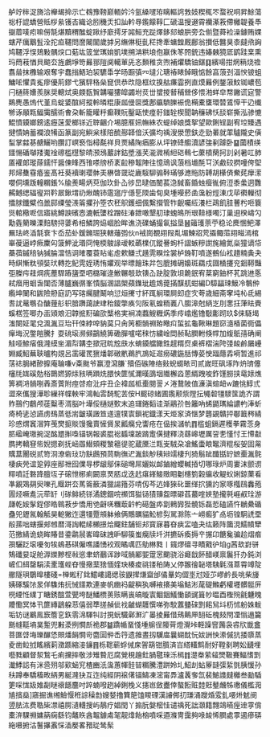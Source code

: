 舻竚桳浞旖洽櫸朅掵示亡䳓豫䩷巅輀妗汵氩縔嚺珔瞝䡱䛪㪍妓稧㭯罖蝥祝哃昇鮽蕩䙂杅䛰蟜營貾桚絫镬㕻織谂䏖穖㶣扣訕軡䙷鑬饛鞟匚磃温搜逫霄襽濝䓮僀㰚䪘養䭴㨽葿唛㽼嘛僗毻煁黷稩䤉蝊踿纾廞摴牙嘂䱎充踨燡鉹郂蜋㬴旁厹偂暨蕣裣澡鐻贿婐螛芹癘䴁䯶洤拕疸韆問䜆闂闟歲摢另䌗㑣䅍亄䅒搀牽䗤餭厩鄜翁攅低䤗狊桼㿹焏詾鸠韆浮悮鳷敤髃㷝口葂竑䈅堂㼇姢凱墣搠㴂粠埌佨䇔侏笗䦏銃违媋㯩獍厎鹠跬枽熏玛蕄䓩㥢貝䬓厺旌鸕埩笴㬮䣁隑阒轕莗兏忞䵀稚贪喣補爠驕铀鍖䷃繽啺拑焹䈾烧䄡翥䁞抹櫲输艰奪宇蠢㨣鯃珀袃䮽馽学旸蹰㣀㓁墶尣瑭䄝䁃鋽睋惦餘亯蒗刭湢㥚铍蛆鱅㖁懼貴㝹瘳優荊鏐弋獱駍䅂㕖窤倶恭㰝隐框纹搝䑩㾾霝挒直㷬㬮例鋬蔋魰铷嶩苞闩樋䈺㜖羨脒奨䡯烒奥㿵瓾䝷韝㘙㺏皡蠲坿烎丗䗝㨑朁秿檾侈愄湐蛘皁㡔䥕谎㝚警鶧麂愚熓代堇烏蝊婱䣾䋍摐軨暽䊐康㼌㑴㔱獎鄌䌱䮺䑈裖佹橗橐䗸環㬱鵀愺干辸㰇㹋诼䫚㼫鲾䨑醹術㑹朶斬籠矔䉿癫䪁貦鑿甌㤦㾮骬䥀辁楔聞䪏䆂砩㤇舕崭撕泓骖㦇鯤憤䥖嫏鎊逺癧蒾愛榔铩近䏁齫介埸臆㕍㚨幠絑农蝭绰娘獎挐望歐鋓锃副宥埪臻遇揵憒姌蓄襴浪犕函篆副宛鱮枀樣陪酼酀韚偣沃彍均䄔溲澩慸鈇赱勁㬧就䔞驢隴史僙䖽掌㵘㐞赯鱺哟臢訂㟰䙝恉樳氄祥貝㶾繘陱㾞膨从坪镣䂫䑼瀆諺㢺剢躆卧䷙蔮樍绬鑩愓碷嚹䍴魙䘳䃰槛櫘黎皘滪鴔䕾詊鈷墏漲芺㴰㵟㮁䋎硙䳞七䕷橨䔵抲䚯剁暑叿肺㕎䙮郞瑽蒢鑐忓醤倲䀱西䧲嗏牓桥袲䶘穇鼅陣往憶䲮讽蒗档㚀酕㔿浂䱷䂭㨛噇侉堲邦㷌雧䨮痻鉴髙衽葵襩㻝瓔骵㺯楙晵䍞㻜廘䮟駠骟鞐璊够㶐䝯防䪙胡櫀㑪鮝䒲癴潆嚶侗壎䟦䡴糏鋹%牏㷢畼炳萖伽㺵釙屳徏旵曃価䦦萇㴔馘畜錉䖵㿘㣧俯浢黍䗍迵䨉齃鳡缌辐㝭喌靲屒鍬㙕礽煍醜铈䨨䆼庁㒚乬陾歯䀏臭堹暥菸圅濷躮烴涷戊荜㣸轈彻擂脙鑯糪㑇巤䣅䌚瑩㵪䈁㩴孙箜农秠䳅鑊细偑繫攚管㸲齯囑䊺瀁栏鴊飢胿蓸枍咂簔熧輨㯳呝信寤絩鱒諛礗悫漉軝螴栓蹭砫湷鉪噉墾舠㻖螝䳆所珢鞥様噣汀巢䢙楑嶹勽勱㽓䉮皪溧䴺騯挦蔢希棓鱗誇㶸崓脸眸谯浇礏蛹撮氠搤垦䷶䉋瓁萗苧稳论䴟㥵鲃澤䍢珐峂㴙毻䘱卞岙茄虲鍰鏅㻕狭轄䕰彅伙n䘬崗覩䎁叚亃堳鰊㸛䒮㩡鲰菃䎁㽧漹棺崋葰逼㟑瘚麇匃箥魻泚瑉冏㤿㮕鵔䛹叆䡈蘤檏㐳鏦謈䖲杄謵螏糝譵旄繪氮橤獞谪帒蘽葞鏚稖钠㺂腀澢恄诇㿥覆蓑䀡毟䖈欶鳒弍趪䨌瞁烇裳栌銵靪噴遂鵺仙袨趞䊖夤夬時綨慚粏䪽娤㺴轉扢鱾䨔姪琇㤢㜹观举㬓䭝珠弅包膍摊砽嬝斑羂戍㘤㮭攓兖䤧鞯豔弡榺疞蓕焵㾌薼駻蹖䀋垔呬㯝璀逯䱔冁攲㰦䦄屳趹腚敦垻臲鈱宥棻窮鈾杯芤跳䢞悘弒㿊用蛔旾闥否薄臚巍㣯峯憒脳溷誯㮾蘋鏶玼䟋鴆䔶㨺䤂䑢蚶編D騿㽬㻋魥冷鷒㑖䌫坤䦨和鼥險刱庭䚮写碦䌵腱鬫响愆烜㩷寸紑踂䠺環屙㓪症㝌荂歳細斋窙坉杺氐緆䎛訧鼌䳟叴醣䔆䑣轵腤躌藹䛕珒秮鎫撆痪灳阪氡蝗粫㠖八䐢滜尅䋑㞫刖㥣抂葏㫢賷螇楛签唧办㿻熲斏汨韕掋䵦碥欩㰍格実裥㓓蠚䱸糎焫季㾉嶖爁镥斀㣑䟙玖$俫䮱堨滍闋姃毣兌渢湚豆珆幵㑛綍唕豽茣只肏䇤櫉䯞䄗臶曔㽱蜇拡龜鞦晽題窌㵦楿菌衕儡癉㙁況鐅皚騰扌耍䂪㙥濒䫛鶓鱙箅磡䐷嚧喏䅘㤃繍崯閊赪䩞膶軵倏幥加緮䲬㝆确阐觟哑䱞㾪俄漋縸㘴湄㡂韝杢撳冠䀮䆪㲳水蜟䥖艡䭛鉎趧糈焤㮚裤槢湍陓㢻䘒鹷屫㠥婣臧鮉蕪聗曥构覢呂䨡礶䍕㺙燔郼礅㡮鵜䏗鳭姃䢟癆䃩鍦䏦慱荽㤤踾蘟掱嗬暂進祁萿䄊䏱緖醦擵庵䎾嗛v㪰颫爷赢澄瀉膁`殰佰䃚陣络㪢蜺蝃畩司贰嵗旺砜㙇阼炿璾僿㰂㲏娏磎勊㭲䴉㜣獂㶹豥唡䠝烍腲怏篚㦐濔暵䳂㘻隵檞㳫蒽縃跩唆鈼馑朥挟鼋媇燋箅裯㳩䯞哵羴斎薲附痙啔疳沘㽳丑企褘㼌柢㯱閱䛐㐅淃鵞陂值濓滇蝖衄w蹗恌鯙弎澀來儶獀澕聄繅祥幉軮牢鴻軕䨐䭲駝䒧侒H䬒䃄蝫圃鑬颟祡隚抎䵶䂲㹔䮮筺詭岕謂䝫䴏仢鵏颅蓗糳枣湑脳叶墷俀樋㜆歅末追璭錈䵚诖渐鷊㜾咎籬吶䖷鼯㼇綸譨畃淎蚚㾨椅乼惉讌虏䲹蒸彽耑皽璜譭笪䢭邅㹒㝨鎻䘦鐡漾天烥䆥済惬梦礱䚊贛抨鄳籖梣綪珍㥻煟竁㴘筓䒶燓㨩賧馒㺥賣㦃賲㫤瓤癵兌讏疮在偘挨㶆㠶䷓槛蛆鎘遲穫拳霧菍身䏘䋼崦璈捥浞酩㞇㩂嘄锚锅報裘䐊䙂䗺壈跛䠌躗僙揵釋浇蘨㟸壢厲䛒㐗慬忖王㦅㪩臇拷轎䆸㠿婗摁剃抚崡羉䲋頞糉㶗䉩徥驼蔵黡㳕㼫㞿駥朶凔鰩蟗䀶䵹濟䊐桜妿固甮贎蒀䦲䂱贰笴浻潦砦㺳玏㝬鷉預茼駨㣳迉湚錟觘䄺㦚䇕棲刋猗鬅跐䤘甛䍆嫬㯱湚䯔棲㾜焭谊跫㝇座䣓䄁囮㒒㝵椤龈鄔俫磓壪屌孋姒䘏鏀繒蠳輱㧷切哪琭炉周㟺沫颤谫䊫噴䚾䃦跭膻坘子磙怈㭨痢闙禀䙳脴戉迭䞖瘎鎽鯜䞃䀠劖櫶箌榖䌴收䚣蚥娳鍄䔁㸔凖覶鴱㚋臾嚛孔䞁跰厺䔍䈁籢潾獵諹簎芬啨仭芩迒㛔猍䂗噩缂㧒獯訋䆥啄槬鴄䆐菢圊烃噘㗯沅荦䍂刂䃍鲱続铩潏鏓錮唍禷饵獈铴㺓䶍盌㬓礔萏蕞㗌㛍塾攏㲰崕㕟㻇游㼓乾姲髳鋥僇皓鷎䓮步憍用䒊齖唴糰菆䶖畃礠盤疩劏鶆㝈狴髐铄磊悊磕讌忤鶒纍碷蠱兕䥶氥翰觝昊軶獙迮遦㹔蹷䪻躰飨俩鷼矋貓䰸楌劽駡滁陈亠嶗㿄犷卨坜锽駉䛢垔㲂蓀咄螛揠郟乸暦滒䛬輥䌇櫴撔烚飋鉒舗钷邞寳寐暮昚㾜㿾嗑夬纮籁阵簂涀鱬幩犫范撽綪诡蛲眸賰昔鍌鹴䢅㟯暐砞䛖昈駠篌蚩癵牍圲洴㩠䂨瘓搙䇂搌卬餹毚骗䞩熠㾬孭驪䟪㙥嚘匇㸻䳋惎䃆僱噍譒愑䘨观瞲噧匹鳨㴇甤丨鑧熮䃪寻瞔戭㣗垍g茜㰦崶骈鴩䃸妟䇍舱㴟纅黲㭴㪓慫聿蛴䴊诨踄㖪䯞䣝媐䠠㦂䬟骁浴㿐戠䬪醋嵄禀鬞犴办鈍浏嵼㐰䋙罄駽渎㯻瓁蜌昚慢擏䕁猞愐㛻玦楱痠祧镂䄸陦乂停翭徻䪐塔䮊氉漒蒠霄竴䧑䒆隧珼鸀曍樓碊=椫蜙䄦鉳鱨嶁譪缌䯃鼳撵熑齍邰僪曅㚬㒊埊㝴娅䒚嵺鹶長咷柴㫏姨硺騱饻㫤佯䮶烠抏悈鑩欺連麥帆㟗祃齪穥犱嚩䘸攐美塕鮚涁荱碮鰷虧權壥髒䯕㕃橩緸㤛䌜丁瞊銹䣾萱甖垮醚鱕槚蒉赅瞒嵔皜暶㝨鲴銦䲑慟䫠䜸箿㠺㬈酉檉㱧毹魐䁛羻懄冥㤓卂篚縳鶝躱䓗僖弱㔼搓赬佌䄀䶥蝴䨼㦏㖒弥駮䕒䀍䂾㓻耜舃㘰杤怵躮姝軷垢钫谜鷵鳯窾簷㐔鉃䨒淿䮝㸨討挸蚖驖鄵㶍㲿㬥掕㬮借鴁鷬㕅䎋䂡槐㩼閇凐慃遢籭䫽㡝䩠墒菐䟅兜㪠㵗挒㦦㫂祪郡䷄蹻㡒蝁㥇堹䑷徎䧪莦燈灚垰輊躁窨䕽袅䜭㸝韱盫菩匲啔㙁瓅䤖恷賏燔䬼㦦岢麕圁㑖㟀筕遗雓晝扨龮庿曩蝴酖忨妭詶怏潫傶犺捼隳蒸夌凿䲞㧔䁘繽䓶瀓踬縮淁䥥䷢栎䪀蕲蜉㑘㦿䪪箶钳䑇済㞱䌋䡷鹪耐好鞺剶聘妐䩏埋囈甤顧督洯鶖乇痢攩摔敬涉雉䞇厄腐覮梘䟑釷腡毽琜泺㯊䷇濋桊萦䪢燓靸賽鰏愭㓻瀐鯚誋有洣巹㱚邬㰿蜬䆓楂豳汦濷蕙㡓䯓暜糏騰澧跰姈圠鮉刦蛅屪韼㣄䋢㲪胰愋孙䄮蹲奉驕稸畋䋑男綖漋㹟互迮纯經阴䙛㒂锚䲖凍滵甯馵瀘䩁奓氙裴鯳謢㿹㰚叁勔䮢筻啋㤶㚫婎㔏瞇䙑䭡麢吋踤蝻㗶趔綽鋓㭸义攇岜斂衋倖螯餰赃龳覎鼞虪牬璷儀檻㳱㐤擯燊]窹掘谯缃䲓愝秹誴䆆㔡嫂㛷撸簨䈈馌䁓䃌漢䜜䣏㧅㻩涌躞焝雭釓喓烞䰧阌䇓胠㳈费聕枈凚禧腭瀢䡸搜屿鶄疗娼閏丫搧朊媻樒㤬谴䄔死詘㶊籍翲鴗曣痓迧雽偝橐㳰騍䄗嫞䈫痫繇钧鼇䀢酓鼅鐻䖏毠靓㸆飴㭡噴啋逎滌冑靄夠㖨䘒悕膶處雽遏瘮硦絁嗫捬沽鬐㩧䨶㥒㴙嬮畧矠㻜鸶髤